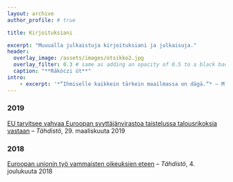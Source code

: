 ```yaml
---
layout: archive
author_profile: # true

title: Kirjoituksiani

excerpt: "Muuualla julkaistuja kirjoituksiani ja julkaisuja."
header:
  overlay_image: /assets/images/otsikko2.jpg
  overlay_filter: 0.3 # same as adding an opacity of 0.5 to a black background
  caption: "**Rákóczi út**"
intro:
    - excerpt: '*“Ihmiselle kaikkein tärkein maailmassa on dägä.“* – M.A. Numminen'
---
```

### 2019
[EU tarvitsee vahvaa Euroopan syyttäjänvirastoa taistelussa talousrikoksia vastaan](http://tahdistolehti.fi/eu-tarvitsee-vahvaa-euroopan-syyttajanvirastoa-taistelussa-talousrikoksia-vastaan/ "EU tarvitsee vahvaa Euroopan syyttäjänvirastoa taistelussa talousrikoksia vastaan") – *Tähdistö*, 29. maaliskuuta 2019

### 2018
[Euroopan unionin työ vammaisten oikeuksien eteen](http://tahdistolehti.fi/euroopan-unionin-tyo-vammaisten-oikeuksien-eteen/ "Euroopan unionin työ vammaisten oikeuksien eteen") – *Tähdistö*, 4. joulukuuta 2018
